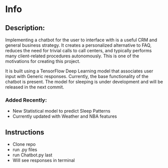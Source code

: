 # Info

## Description:
Implementing a chatbot for the user to interface with is a useful CRM and general business strategy. It creates a personalized alternative to FAQ, reduces the need for trivial calls to call centers, and typically performs many client-related procedures autonomously. This is one of the motivations for creating this project. 

It is built using a TensorFlow Deep Learning model that associates user input with Generic responses. Currently, the base functionality of the chatbot is present. The model for sleeping is under development and will be released in the next commit.

### Added Recently:
- New Statistical model to predict Sleep Patterns
- Currently updated with Weather and NBA features

## Instructions
- Clone repo
- run .py files
- run Chatbot.py last
- Will see responses in terminal

